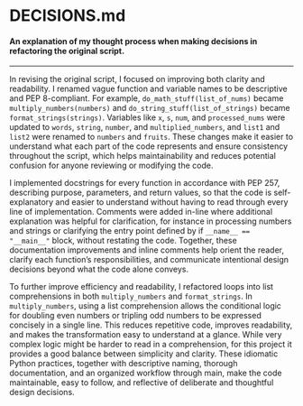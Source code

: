# DECISIONS.md

#### An explanation of my thought process when making decisions in refactoring the original script.

----------

In revising the original script, I focused on improving both clarity and readability. I renamed vague function and variable names to be descriptive and PEP 8-compliant. For example, `do_math_stuff(list_of_nums)` became `multiply_numbers(numbers)` and `do_string_stuff(list_of_strings)` became `format_strings(strings)`. Variables like `x`, `s`, `num`, and `processed_nums` were updated to `words`, `string`, `number`, and `multiplied_numbers`, and `list1` and `list2` were renamed to `numbers` and `fruits`. These changes make it easier to understand what each part of the code represents and ensure consistency throughout the script, which helps maintainability and reduces potential confusion for anyone reviewing or modifying the code.

I implemented docstrings for every function in accordance with PEP 257, describing purpose, parameters, and return values, so that the code is self-explanatory and easier to understand without having to read through every line of implementation. Comments were added in-line where additional explanation was helpful for clarification, for instance in processing numbers and strings or clarifying the entry point defined by if `__name__ == "__main__"` block, without restating the code. Together, these documentation improvements and inline comments help orient the reader, clarify each function’s responsibilities, and communicate intentional design decisions beyond what the code alone conveys.

To further improve efficiency and readability, I refactored loops into list comprehensions in both `multiply_numbers` and `format_strings`. In `multiply_numbers`, using a list comprehension allows the conditional logic for doubling even numbers or tripling odd numbers to be expressed concisely in a single line. This reduces repetitive code, improves readability, and makes the transformation easy to understand at a glance. While very complex logic might be harder to read in a comprehension, for this project it provides a good balance between simplicity and clarity. These idiomatic Python practices, together with descriptive naming, thorough documentation, and an organized workflow through main, make the code maintainable, easy to follow, and reflective of deliberate and thoughtful design decisions.